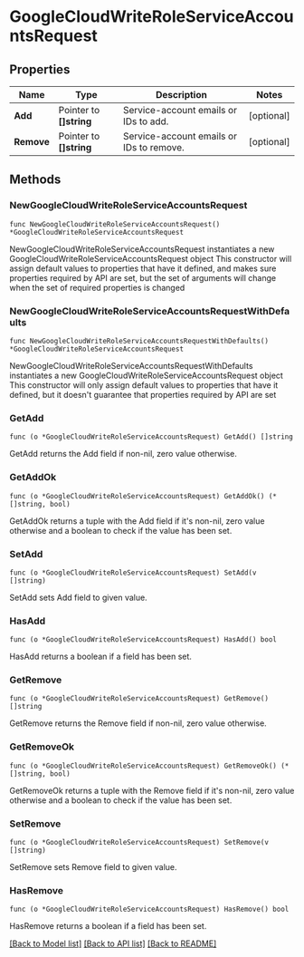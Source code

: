 # GoogleCloudWriteRoleServiceAccountsRequest


## Properties

Name | Type | Description | Notes
------------ | ------------- | ------------- | -------------
**Add** | Pointer to **[]string** | Service-account emails or IDs to add. | [optional] 
**Remove** | Pointer to **[]string** | Service-account emails or IDs to remove. | [optional] 



## Methods


### NewGoogleCloudWriteRoleServiceAccountsRequest

`func NewGoogleCloudWriteRoleServiceAccountsRequest() *GoogleCloudWriteRoleServiceAccountsRequest`

NewGoogleCloudWriteRoleServiceAccountsRequest instantiates a new GoogleCloudWriteRoleServiceAccountsRequest object
This constructor will assign default values to properties that have it defined,
and makes sure properties required by API are set, but the set of arguments
will change when the set of required properties is changed

### NewGoogleCloudWriteRoleServiceAccountsRequestWithDefaults

`func NewGoogleCloudWriteRoleServiceAccountsRequestWithDefaults() *GoogleCloudWriteRoleServiceAccountsRequest`

NewGoogleCloudWriteRoleServiceAccountsRequestWithDefaults instantiates a new GoogleCloudWriteRoleServiceAccountsRequest object
This constructor will only assign default values to properties that have it defined,
but it doesn't guarantee that properties required by API are set


### GetAdd

`func (o *GoogleCloudWriteRoleServiceAccountsRequest) GetAdd() []string`

GetAdd returns the Add field if non-nil, zero value otherwise.

### GetAddOk

`func (o *GoogleCloudWriteRoleServiceAccountsRequest) GetAddOk() (*[]string, bool)`

GetAddOk returns a tuple with the Add field if it's non-nil, zero value otherwise
and a boolean to check if the value has been set.

### SetAdd

`func (o *GoogleCloudWriteRoleServiceAccountsRequest) SetAdd(v []string)`

SetAdd sets Add field to given value.


### HasAdd

`func (o *GoogleCloudWriteRoleServiceAccountsRequest) HasAdd() bool`

HasAdd returns a boolean if a field has been set.




### GetRemove

`func (o *GoogleCloudWriteRoleServiceAccountsRequest) GetRemove() []string`

GetRemove returns the Remove field if non-nil, zero value otherwise.

### GetRemoveOk

`func (o *GoogleCloudWriteRoleServiceAccountsRequest) GetRemoveOk() (*[]string, bool)`

GetRemoveOk returns a tuple with the Remove field if it's non-nil, zero value otherwise
and a boolean to check if the value has been set.

### SetRemove

`func (o *GoogleCloudWriteRoleServiceAccountsRequest) SetRemove(v []string)`

SetRemove sets Remove field to given value.


### HasRemove

`func (o *GoogleCloudWriteRoleServiceAccountsRequest) HasRemove() bool`

HasRemove returns a boolean if a field has been set.









[[Back to Model list]](../README.md#documentation-for-models) [[Back to API list]](../README.md#documentation-for-api-endpoints) [[Back to README]](../README.md)



